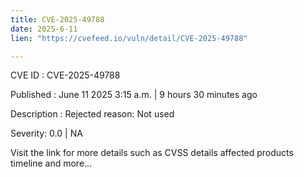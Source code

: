 ```yaml
---
title: CVE-2025-49788
date: 2025-6-11
lien: "https://cvefeed.io/vuln/detail/CVE-2025-49788"

---
```


CVE ID : CVE-2025-49788

Published :  June 11
2025
3:15 a.m. | 9 hours
30 minutes ago

Description : Rejected reason: Not used

Severity: 0.0 | NA

Visit the link for more details
such as CVSS details
affected products
timeline
and more...
